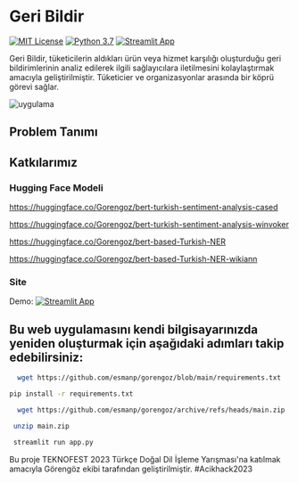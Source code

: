 
# Geri Bildir

[![MIT License](https://img.shields.io/badge/License-MIT-green.svg)](https://choosealicense.com/licenses/mit/)
[![Python 3.7](https://img.shields.io/badge/python-3.7-blue.svg)](https://www.python.org/downloads/release/python-370/)
[![Streamlit App](https://docs.streamlit.io/logo.svg)](https://docs.streamlit.io)


Geri Bildir, tüketicilerin aldıkları ürün veya hizmet karşılığı oluşturduğu geri bildirimlerinin analiz edilerek ilgili sağlayıcılara iletilmesini kolaylaştırmak amacıyla geliştirilmiştir. Tüketicier ve organizasyonlar arasında bir köprü görevi sağlar.

![uygulama](https://github.com/esmanp/gorengoz2024/blob/main/uygulama.png?raw=true)


## Problem Tanımı




## Katkılarımız

### Hugging Face Modeli

https://huggingface.co/Gorengoz/bert-turkish-sentiment-analysis-cased

https://huggingface.co/Gorengoz/bert-turkish-sentiment-analysis-winvoker

https://huggingface.co/Gorengoz/bert-based-Turkish-NER

https://huggingface.co/Gorengoz/bert-based-Turkish-NER-wikiann






### Site 
Demo:
[![Streamlit App](https://static.streamlit.io/badges/streamlit_badge_black_white.svg)](https://gorengozun.streamlit.app)
  

## Bu web uygulamasını kendi bilgisayarınızda yeniden oluşturmak için aşağıdaki adımları takip edebilirsiniz: 

```bash
  wget https://github.com/esmanp/gorengoz/blob/main/requirements.txt

```

```bash
pip install -r requirements.txt
```

```bash
  wget https://github.com/esmanp/gorengoz/archive/refs/heads/main.zip
```

```bash
 unzip main.zip
```

```bash
 streamlit run app.py
```

Bu proje TEKNOFEST 2023 Türkçe Doğal Dil İşleme Yarışması'na katılmak amacıyla Görengöz ekibi tarafından geliştirilmiştir. #Acikhack2023
    


  
